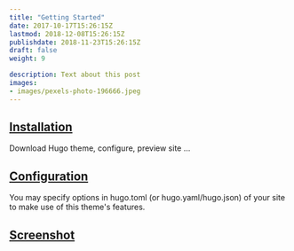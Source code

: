 ```yaml
---
title: "Getting Started"
date: 2017-10-17T15:26:15Z
lastmod: 2018-12-08T15:26:15Z
publishdate: 2018-11-23T15:26:15Z
draft: false
weight: 9

description: Text about this post
images:
- images/pexels-photo-196666.jpeg
---
```


## [Installation](./installation)

Download Hugo theme, configure, preview site ...

## [Configuration](./configuration)

You may specify options in hugo.toml (or hugo.yaml/hugo.json) of your site to make use of this theme's features.

## [Screenshot](./screenshot)
